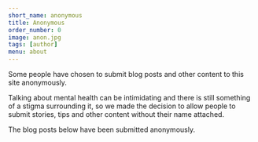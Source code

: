 ```yaml
---
short_name: anonymous
title: Anonymous
order_number: 0
image: anon.jpg
tags: [author]
menu: about
---
```


Some people have chosen to submit blog posts and other content to this site anonymously.

Talking about mental health can be intimidating and there is still something of a stigma
surrounding it, so we made the decision to allow people to submit stories, tips and
other content without their name attached.

The blog posts below have been submitted anonymously.
